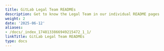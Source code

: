 ```yaml
---
title: GitLab Legal Team READMEs
description: Get to know the Legal Team in our individual README pages
weight: 2
date: '2025-06-12'
aliases:
- /docs/_index_1748133866949215472_1_1/
linkTitle: GitLab Legal Team READMEs
type: docs
---
```


